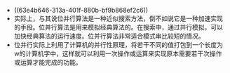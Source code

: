 - ((63e4b646-313a-401f-880b-bf9b868ef2c6))
- 实际上，与其说位并行算法是一种近似搜索方法，倒不如说它是一种加速实现的手段。位并行算法是用来模拟经典算法的。在搜索中，通过并行模拟，可以加快经典算法的运行速度。位并行算法非常适合模式串比较短的情况。
- 位并行实际上利用了计算机的并行性原理，将若干不同的值打包到一个长度为w的计算机字中，这样就可以利用一次操作或运算来实现原本需要若干次操作或运算才能完成的功能。